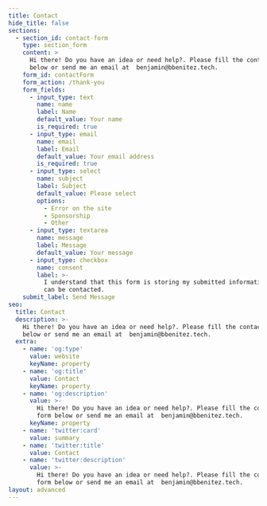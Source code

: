```yaml
---
title: Contact
hide_title: false
sections:
  - section_id: contact-form
    type: section_form
    content: >
      Hi there! Do you have an idea or need help?. Please fill the contact form
      below or send me an email at  benjamin@bbenitez.tech.
    form_id: contactForm
    form_action: /thank-you
    form_fields:
      - input_type: text
        name: name
        label: Name
        default_value: Your name
        is_required: true
      - input_type: email
        name: email
        label: Email
        default_value: Your email address
        is_required: true
      - input_type: select
        name: subject
        label: Subject
        default_value: Please select
        options:
          - Error on the site
          - Sponsorship
          - Other
      - input_type: textarea
        name: message
        label: Message
        default_value: Your message
      - input_type: checkbox
        name: consent
        label: >-
          I understand that this form is storing my submitted information so I
          can be contacted.
    submit_label: Send Message
seo:
  title: Contact
  description: >-
    Hi there! Do you have an idea or need help?. Please fill the contact form
    below or send me an email at  benjamin@bbenitez.tech.
  extra:
    - name: 'og:type'
      value: website
      keyName: property
    - name: 'og:title'
      value: Contact
      keyName: property
    - name: 'og:description'
      value: >-
        Hi there! Do you have an idea or need help?. Please fill the contact
        form below or send me an email at  benjamin@bbenitez.tech.
      keyName: property
    - name: 'twitter:card'
      value: summary
    - name: 'twitter:title'
      value: Contact
    - name: 'twitter:description'
      value: >-
        Hi there! Do you have an idea or need help?. Please fill the contact
        form below or send me an email at  benjamin@bbenitez.tech.
layout: advanced
---
```

